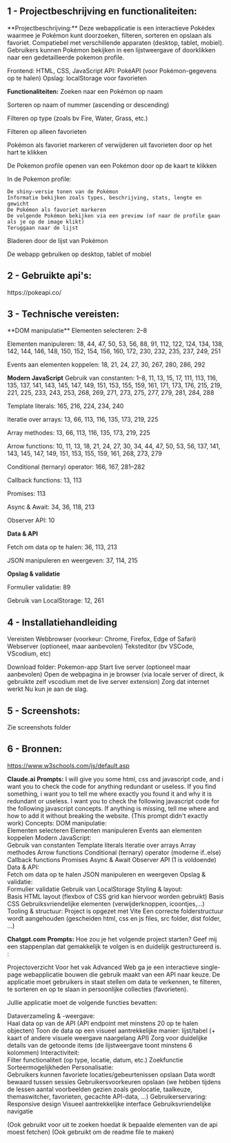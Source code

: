 <h2>1 - Projectbeschrijving en functionaliteiten:</h2>
**Projectbeschrijving:**
Deze webapplicatie is een interactieve Pokédex waarmee je Pokémon kunt doorzoeken, filteren, sorteren en opslaan als favoriet. 
Compatiebel met verschillende apparaten (desktop, tablet, mobiel). 
Gebruikers kunnen Pokémon bekijken in een lijstweergave of doorklikken naar een gedetailleerde pokemon profile.

Frontend: HTML, CSS, JavaScript
API: PokéAPI (voor Pokémon-gegevens op te halen)
Opslag: localStorage voor favorieten

**Functionaliteiten:**
  Zoeken naar een Pokémon op naam
  
  Sorteren op naam of nummer (ascending or descending)
  
  Filteren op type (zoals bv Fire, Water, Grass, etc.)
  
  Filteren op alleen favorieten
  
  Pokémon als favoriet markeren of verwijderen uit favorieten door op het hart te klikken
  
  De Pokemon profile openen van een Pokémon door op de kaart te klikken
  
  In de Pokemon profile:
  
    De shiny-versie tonen van de Pokémon
    Informatie bekijken zoals types, beschrijving, stats, lengte en gewicht
    De Pokémon als favoriet markeren
    De volgende Pokémon bekijken via een preview (of naar de profile gaan als je op de image klikt)
    Teruggaan naar de lijst
    
  Bladeren door de lijst van Pokémon 
  
  De webapp gebruiken op desktop, tablet of mobiel

<h2>2 - Gebruikte api's:</h2>
https://pokeapi.co/

<h2>3 - Technische vereisten:</h2>
**DOM manipulatie**
Elementen selecteren: 2–8

Elementen manipuleren: 18, 44, 47, 50, 53, 56, 88, 91, 112, 122, 124, 134, 138, 142, 144, 146, 148, 150, 152, 154, 156, 160, 172, 230, 232, 235, 237, 249, 251

Events aan elementen koppelen: 18, 21, 24, 27, 30, 267, 280, 286, 292

**Modern JavaScript**
Gebruik van constanten: 1–8, 11, 13, 15, 17, 111, 113, 116, 135, 137, 141, 143, 145, 147, 149, 151, 153, 155, 159, 161, 171, 173, 176, 215, 219, 221, 225, 233, 243, 253, 268, 269, 271, 273, 275, 277, 279, 281, 284, 288

Template literals: 165, 216, 224, 234, 240

Iteratie over arrays: 13, 66, 113, 116, 135, 173, 219, 225

Array methodes: 13, 66, 113, 116, 135, 173, 219, 225

Arrow functions: 10, 11, 13, 18, 21, 24, 27, 30, 34, 44, 47, 50, 53, 56, 137, 141, 143, 145, 147, 149, 151, 153, 155, 159, 161, 268, 273, 279

Conditional (ternary) operator: 166, 167, 281–282

Callback functions: 13, 113

Promises: 113

Async & Await: 34, 36, 118, 213

Observer API: 10

**Data & API**

Fetch om data op te halen: 36, 113, 213

JSON manipuleren en weergeven: 37, 114, 215

**Opslag & validatie**

Formulier validatie: 89

Gebruik van LocalStorage: 12, 261

<h2> 4 - Installatiehandleiding</h2>
Vereisten
Webbrowser (voorkeur: Chrome, Firefox, Edge of Safari)
Webserver (optioneel, maar aanbevolen)
Teksteditor (bv VSCode, VScodium, etc)

Download folder: Pokemon-app
Start live server (optioneel maar aanbevolen)
Open de webpagina in je browser (via locale server of direct, ik gebruikte zelf vscodium met de live server extension)
Zorg dat internet werkt
Nu kun je aan de slag.


<h2>5 - Screenshots:</h2>
Zie screenshots folder

<h2>6 - Bronnen:</h2>

https://www.w3schools.com/js/default.asp

**Claude.ai**
**Prompts:** I will give you some html, css and javascript code, and i want you to check the code for anything redundant or useless. If you find something, i want you to tell me where exactly you found it and why it is redundant or useless. 
           I want you to check the following javascript code for the following javascript concepts. If anything is missing, tell me where and how to add it without breaking the website. (This prompt didn't exactly work)
             Concepts:  DOM manipulatie:  
                        Elementen selecteren
                        Elementen manipuleren
                        Events aan elementen koppelen
                        Modern JavaScript:  
                        Gebruik van constanten
                        Template literals
                        Iteratie over arrays
                        Array methodes
                        Arrow functions
                        Conditional (ternary) operator (moderne if..else)
                        Callback functions
                        Promises
                        Async & Await
                        Observer API (1 is voldoende)
                        Data & API:  
                        Fetch om data op te halen
                        JSON manipuleren en weergeven
                        Opslag & validatie:  
                        Formulier validatie
                        Gebruik van LocalStorage 
                        Styling & layout:  
                        Basis HTML layout (flexbox of CSS grid kan hiervoor worden gebruikt)
                        Basis CSS
                        Gebruiksvriendelijke elementen (verwijderknoppen, icoontjes,...)
                        Tooling & structuur: 
                        Project is opgezet met Vite 
                        Een correcte folderstructuur wordt aangehouden (gescheiden html, css en js files, src folder, dist folder, ...)


**Chatgpt.com**
**Prompts:**
Hoe zou je het volgende project starten? Geef mij een stappenplan dat gemakkelijk te volgen is en duidelijk gestructureerd is. :

Projectoverzicht 
Voor het vak Advanced Web ga je een interactieve single-page webapplicatie bouwen die gebruik maakt van een API naar keuze. De applicatie moet gebruikers in staat stellen om data te verkennen, te filteren, te sorteren en op te slaan in persoonlijke collecties (favorieten). 

Jullie applicatie moet de volgende functies bevatten: 

Dataverzameling & -weergave:  
Haal data op van de API (API endpoint met minstens 20 op te halen objecten)
Toon de data op een visueel aantrekkelijke manier: lijst/tabel (+ kaart of andere visuele weergave naargelang API)
Zorg voor duidelijke details van de getoonde items (de lijstweergave toont minstens 6 kolommen)
Interactiviteit:  
Filter functionaliteit (op type, locatie, datum, etc.)
Zoekfunctie
Sorteermogelijkheden
Personalisatie:  
Gebruikers kunnen favoriete locaties/gebeurtenissen opslaan
Data wordt bewaard tussen sessies
Gebruikersvoorkeuren opslaan (we hebben tijdens de lessen aantal voorbeelden gezien zoals geolocatie, taalkeuze, themaswitcher, favorieten, gecachte API-data, ...) 
Gebruikerservaring:  
Responsive design
Visueel aantrekkelijke interface
Gebruiksvriendelijke navigatie 

(Ook gebruikt voor uit te zoeken hoedat ik bepaalde elementen van de api moest fetchen)
(Ook gebruikt om de readme file te maken)
